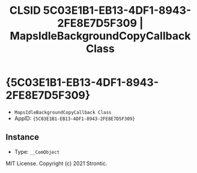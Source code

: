 ﻿---
title: "CLSID 5C03E1B1-EB13-4DF1-8943-2FE8E7D5F309 | MapsIdleBackgroundCopyCallback Class"
excerpt: What is COM-Object CLSID 5C03E1B1-EB13-4DF1-8943-2FE8E7D5F309?
---

# {5C03E1B1-EB13-4DF1-8943-2FE8E7D5F309}

* `MapsIdleBackgroundCopyCallback Class`
* AppID: `{5C03E1B1-EB13-4DF1-8943-2FE8E7D5F309}`

## Instance

* Type: `__ComObject`

MIT License. Copyright (c) 2021 Strontic.


